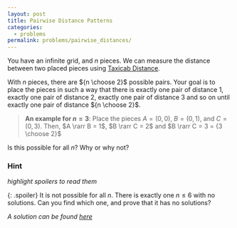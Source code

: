 ```yaml
---
layout: post
title: Pairwise Distance Patterns
categories:
  - problems
permalink: problems/pairwise_distances/
---
```

You have an infinite grid, and $n$ pieces. We can measure the distance between two placed pieces using [Taxicab Distance](https://en.wikipedia.org/wiki/Taxicab_geometry).

With $n$ pieces, there are ${n \choose 2}$ possible pairs. Your goal is to place the pieces in such a way that there is exactly one pair of distance 1, exactly one pair of distance 2, exactly one pair of distance 3 and so on until exactly one pair of distance ${n \choose 2}$.

> **An example for $n=3$**:
> Place the pieces $A = (0,0)$,  $B = (0,1)$, and $C=(0,3)$. Then, $A \rarr B = 1$, $B \rarr C = 2$ and $B \rarr C = 3 = {3 \choose 2}$

Is this possible for all $n$? Why or why not?

### Hint
*highlight spoilers to read them*

{: .spoiler}
It is not possible for all $n$. There is exactly one $n  \leq 6$ with no solutions. Can you find which one, and prove that it has no solutions?

*A solution can be found [here](/solutions/sol_pairwise_distances/)*
